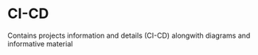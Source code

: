 # CI-CD
Contains projects information and details (CI-CD) alongwith diagrams and informative material
